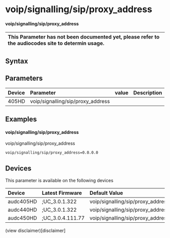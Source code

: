 ﻿---
description: voip/signalling/sip/proxy_address
search: false
---

# voip/signalling/sip/proxy_address

#### voip/signalling/sip/proxy_address


| This Parameter has not been documented yet, please refer to the audiocodes site to determin usage.  | 
| :--- |

## Syntax

## Parameters
|Device|Parameter|value|Description|
|:---|:---|:---|:---|
| 405HD | voip/signalling/sip/proxy_address |  |  |

## Examples
#### voip/signalling/sip/proxy_address

voip/signalling/sip/proxy_address

```
voip/signalling/sip/proxy_address=0.0.0.0
```

## Devices
This parameter is available on the following devices

| Device | Latest Firmware | Default Value |
|:---|:---|:---|
| audc405HD | ;UC_3.0.1.322 | voip/signalling/sip/proxy_address=0.0.0.0 
| audc440HD | ;UC_3.0.1.322 | voip/signalling/sip/proxy_address=0.0.0.0 
| audc450HD | ;UC_3.0.4.111.77 | voip/signalling/sip/proxy_address=0.0.0.0 

(view disclaimer)[disclaimer]
